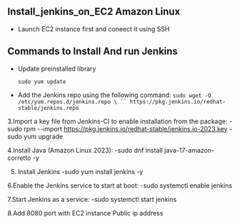 ## Install_jenkins_on_EC2 Amazon Linux

- Launch EC2 instance first and coneect it using SSH

## Commands to Install And run Jenkins

- Update preinstalled library
  
     ``` sudo yum update ```

- Add the Jenkins repo using the following command:
     ``` sudo wget -O /etc/yum.repos.d/jenkins.repo \ ``
    https://pkg.jenkins.io/redhat-stable/jenkins.repo ```

3.Import a key file from Jenkins-CI to enable installation from the package:
     -sudo rpm --import https://pkg.jenkins.io/redhat-stable/jenkins.io-2023.key
     -sudo yum upgrade

4.Install Java (Amazon Linux 2023):
     -sudo dnf install java-17-amazon-corretto -y

5. Install Jenkins
     -sudo yum install jenkins -y

6.Enable the Jenkins service to start at boot:
    -sudo systemctl enable jenkins

7.Start Jenkins as a service:
    -sudo systemctl start jenkins

8.Add 8080 port with EC2 instance Public ip address

